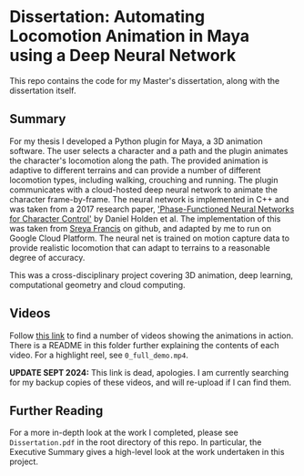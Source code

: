 # Dissertation: Automating Locomotion Animation in Maya using a Deep Neural Network

This repo contains the code for my Master's dissertation, along with the dissertation itself.

## Summary
For my thesis I developed a Python plugin for Maya, a 3D animation software. The user selects a character and a path and the plugin animates the character's locomotion along the path. The provided animation is adaptive to different terrains and can provide a number of different locomotion types, including walking, crouching and running. The plugin communicates with a cloud-hosted deep neural network to animate the character frame-by-frame. The neural network is implemented in C++ and was taken from a 2017 research paper, ['Phase-Functioned Neural Networks for Character Control'](http://theorangeduck.com/media/uploads/other_stuff/phasefunction.pdf) by Daniel Holden et al. The implementation of this was taken from [Sreya Francis](https://github.com/sreyafrancis/PFNN) on github, and adapted by me to run on Google Cloud Platform. The neural net is trained on motion capture data to provide realistic locomotion that can adapt to terrains to a reasonable degree of accuracy.

This was a cross-disciplinary project covering 3D animation, deep learning, computational geometry and cloud computing.

## Videos
Follow [this link](https://drive.google.com/drive/folders/1fxyfG2KJZksDpBAxe8l9u_PKlUjSoW0b) to find a number of videos showing the animations in action. There is a README in this folder further explaining the contents of each video. For a highlight reel, see `0_full_demo.mp4`.

**UPDATE SEPT 2024:** This link is dead, apologies. I am currently searching for my backup copies of these videos, and will re-upload if I can find them.

## Further Reading
For a more in-depth look at the work I completed, please see `Dissertation.pdf` in the root directory of this repo. In particular, the Executive Summary gives a high-level look at the work undertaken in this project.
